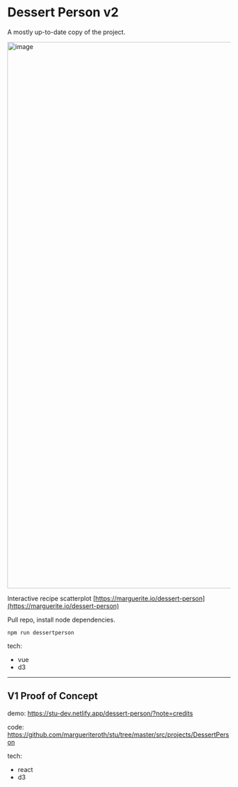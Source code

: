 # Dessert Person v2
A mostly up-to-date copy of the project.

<img width="1232" alt="image" src="https://user-images.githubusercontent.com/5288685/204180219-5f01f9d9-09fd-4f76-b656-5cade59b355a.png">


Interactive recipe scatterplot
[https://marguerite.io/dessert-person](https://marguerite.io/dessert-person)

Pull repo, install node dependencies.

```
npm run dessertperson
```


tech: 
- vue
- d3

---

## V1 Proof of Concept

demo: https://stu-dev.netlify.app/dessert-person/?note=credits

code: https://github.com/margueriteroth/stu/tree/master/src/projects/DessertPerson

tech: 
- react
- d3
